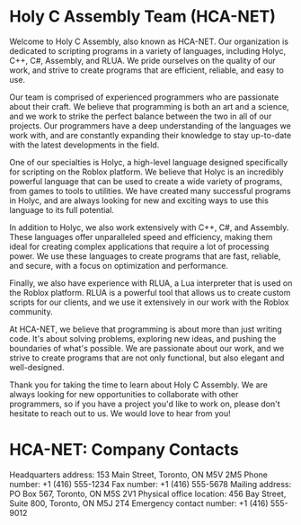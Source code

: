 # Holy C Assembly Team (HCA-NET)
Welcome to Holy C Assembly, also known as HCA-NET. Our organization is dedicated to scripting programs in a variety of languages, including Holyc, C++, C#, Assembly, and RLUA. We pride ourselves on the quality of our work, and strive to create programs that are efficient, reliable, and easy to use.

Our team is comprised of experienced programmers who are passionate about their craft. We believe that programming is both an art and a science, and we work to strike the perfect balance between the two in all of our projects. Our programmers have a deep understanding of the languages we work with, and are constantly expanding their knowledge to stay up-to-date with the latest developments in the field.

One of our specialties is Holyc, a high-level language designed specifically for scripting on the Roblox platform. We believe that Holyc is an incredibly powerful language that can be used to create a wide variety of programs, from games to tools to utilities. We have created many successful programs in Holyc, and are always looking for new and exciting ways to use this language to its full potential.

In addition to Holyc, we also work extensively with C++, C#, and Assembly. These languages offer unparalleled speed and efficiency, making them ideal for creating complex applications that require a lot of processing power. We use these languages to create programs that are fast, reliable, and secure, with a focus on optimization and performance.

Finally, we also have experience with RLUA, a Lua interpreter that is used on the Roblox platform. RLUA is a powerful tool that allows us to create custom scripts for our clients, and we use it extensively in our work with the Roblox community.

At HCA-NET, we believe that programming is about more than just writing code. It's about solving problems, exploring new ideas, and pushing the boundaries of what's possible. We are passionate about our work, and we strive to create programs that are not only functional, but also elegant and well-designed.

Thank you for taking the time to learn about Holy C Assembly. We are always looking for new opportunities to collaborate with other programmers, so if you have a project you'd like to work on, please don't hesitate to reach out to us. We would love to hear from you!

# HCA-NET: Company Contacts
Headquarters address: 153 Main Street, Toronto, ON M5V 2M5
Phone number: +1 (416) 555-1234
Fax number: +1 (416) 555-5678
Mailing address: PO Box 567, Toronto, ON M5S 2V1
Physical office location: 456 Bay Street, Suite 800, Toronto, ON M5J 2T4
Emergency contact number: +1 (416) 555-9012
